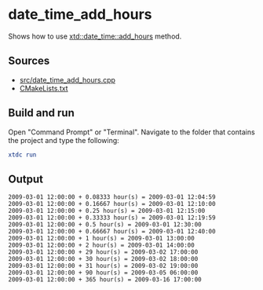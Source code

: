 # date_time_add_hours

Shows how to use [xtd::date_time::add_hours](https://gammasoft71.github.io/xtd/reference_guides/latest/classxtd_1_1date__time.html#a154440d7ac0ca311e6e861481f89bbd5) method.

## Sources

* [src/date_time_add_hours.cpp](src/date_time_add_hours.cpp)
* [CMakeLists.txt](CMakeLists.txt)

## Build and run

Open "Command Prompt" or "Terminal". Navigate to the folder that contains the project and type the following:

```cmake
xtdc run
```

## Output

```
2009-03-01 12:00:00 + 0.08333 hour(s) = 2009-03-01 12:04:59
2009-03-01 12:00:00 + 0.16667 hour(s) = 2009-03-01 12:10:00
2009-03-01 12:00:00 + 0.25 hour(s) = 2009-03-01 12:15:00
2009-03-01 12:00:00 + 0.33333 hour(s) = 2009-03-01 12:19:59
2009-03-01 12:00:00 + 0.5 hour(s) = 2009-03-01 12:30:00
2009-03-01 12:00:00 + 0.66667 hour(s) = 2009-03-01 12:40:00
2009-03-01 12:00:00 + 1 hour(s) = 2009-03-01 13:00:00
2009-03-01 12:00:00 + 2 hour(s) = 2009-03-01 14:00:00
2009-03-01 12:00:00 + 29 hour(s) = 2009-03-02 17:00:00
2009-03-01 12:00:00 + 30 hour(s) = 2009-03-02 18:00:00
2009-03-01 12:00:00 + 31 hour(s) = 2009-03-02 19:00:00
2009-03-01 12:00:00 + 90 hour(s) = 2009-03-05 06:00:00
2009-03-01 12:00:00 + 365 hour(s) = 2009-03-16 17:00:00
```
